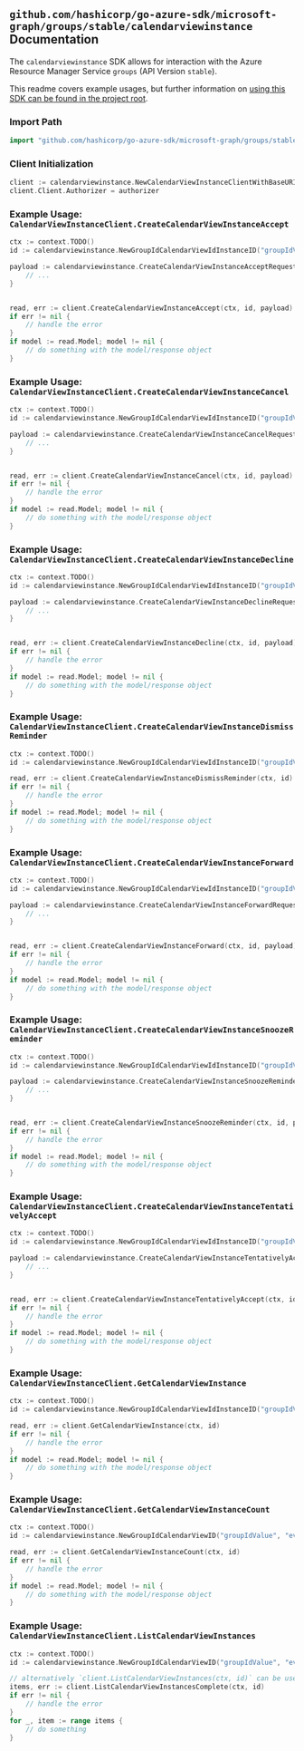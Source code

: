 
## `github.com/hashicorp/go-azure-sdk/microsoft-graph/groups/stable/calendarviewinstance` Documentation

The `calendarviewinstance` SDK allows for interaction with the Azure Resource Manager Service `groups` (API Version `stable`).

This readme covers example usages, but further information on [using this SDK can be found in the project root](https://github.com/hashicorp/go-azure-sdk/tree/main/docs).

### Import Path

```go
import "github.com/hashicorp/go-azure-sdk/microsoft-graph/groups/stable/calendarviewinstance"
```


### Client Initialization

```go
client := calendarviewinstance.NewCalendarViewInstanceClientWithBaseURI("https://management.azure.com")
client.Client.Authorizer = authorizer
```


### Example Usage: `CalendarViewInstanceClient.CreateCalendarViewInstanceAccept`

```go
ctx := context.TODO()
id := calendarviewinstance.NewGroupIdCalendarViewIdInstanceID("groupIdValue", "eventIdValue", "eventId1Value")

payload := calendarviewinstance.CreateCalendarViewInstanceAcceptRequest{
	// ...
}


read, err := client.CreateCalendarViewInstanceAccept(ctx, id, payload)
if err != nil {
	// handle the error
}
if model := read.Model; model != nil {
	// do something with the model/response object
}
```


### Example Usage: `CalendarViewInstanceClient.CreateCalendarViewInstanceCancel`

```go
ctx := context.TODO()
id := calendarviewinstance.NewGroupIdCalendarViewIdInstanceID("groupIdValue", "eventIdValue", "eventId1Value")

payload := calendarviewinstance.CreateCalendarViewInstanceCancelRequest{
	// ...
}


read, err := client.CreateCalendarViewInstanceCancel(ctx, id, payload)
if err != nil {
	// handle the error
}
if model := read.Model; model != nil {
	// do something with the model/response object
}
```


### Example Usage: `CalendarViewInstanceClient.CreateCalendarViewInstanceDecline`

```go
ctx := context.TODO()
id := calendarviewinstance.NewGroupIdCalendarViewIdInstanceID("groupIdValue", "eventIdValue", "eventId1Value")

payload := calendarviewinstance.CreateCalendarViewInstanceDeclineRequest{
	// ...
}


read, err := client.CreateCalendarViewInstanceDecline(ctx, id, payload)
if err != nil {
	// handle the error
}
if model := read.Model; model != nil {
	// do something with the model/response object
}
```


### Example Usage: `CalendarViewInstanceClient.CreateCalendarViewInstanceDismissReminder`

```go
ctx := context.TODO()
id := calendarviewinstance.NewGroupIdCalendarViewIdInstanceID("groupIdValue", "eventIdValue", "eventId1Value")

read, err := client.CreateCalendarViewInstanceDismissReminder(ctx, id)
if err != nil {
	// handle the error
}
if model := read.Model; model != nil {
	// do something with the model/response object
}
```


### Example Usage: `CalendarViewInstanceClient.CreateCalendarViewInstanceForward`

```go
ctx := context.TODO()
id := calendarviewinstance.NewGroupIdCalendarViewIdInstanceID("groupIdValue", "eventIdValue", "eventId1Value")

payload := calendarviewinstance.CreateCalendarViewInstanceForwardRequest{
	// ...
}


read, err := client.CreateCalendarViewInstanceForward(ctx, id, payload)
if err != nil {
	// handle the error
}
if model := read.Model; model != nil {
	// do something with the model/response object
}
```


### Example Usage: `CalendarViewInstanceClient.CreateCalendarViewInstanceSnoozeReminder`

```go
ctx := context.TODO()
id := calendarviewinstance.NewGroupIdCalendarViewIdInstanceID("groupIdValue", "eventIdValue", "eventId1Value")

payload := calendarviewinstance.CreateCalendarViewInstanceSnoozeReminderRequest{
	// ...
}


read, err := client.CreateCalendarViewInstanceSnoozeReminder(ctx, id, payload)
if err != nil {
	// handle the error
}
if model := read.Model; model != nil {
	// do something with the model/response object
}
```


### Example Usage: `CalendarViewInstanceClient.CreateCalendarViewInstanceTentativelyAccept`

```go
ctx := context.TODO()
id := calendarviewinstance.NewGroupIdCalendarViewIdInstanceID("groupIdValue", "eventIdValue", "eventId1Value")

payload := calendarviewinstance.CreateCalendarViewInstanceTentativelyAcceptRequest{
	// ...
}


read, err := client.CreateCalendarViewInstanceTentativelyAccept(ctx, id, payload)
if err != nil {
	// handle the error
}
if model := read.Model; model != nil {
	// do something with the model/response object
}
```


### Example Usage: `CalendarViewInstanceClient.GetCalendarViewInstance`

```go
ctx := context.TODO()
id := calendarviewinstance.NewGroupIdCalendarViewIdInstanceID("groupIdValue", "eventIdValue", "eventId1Value")

read, err := client.GetCalendarViewInstance(ctx, id)
if err != nil {
	// handle the error
}
if model := read.Model; model != nil {
	// do something with the model/response object
}
```


### Example Usage: `CalendarViewInstanceClient.GetCalendarViewInstanceCount`

```go
ctx := context.TODO()
id := calendarviewinstance.NewGroupIdCalendarViewID("groupIdValue", "eventIdValue")

read, err := client.GetCalendarViewInstanceCount(ctx, id)
if err != nil {
	// handle the error
}
if model := read.Model; model != nil {
	// do something with the model/response object
}
```


### Example Usage: `CalendarViewInstanceClient.ListCalendarViewInstances`

```go
ctx := context.TODO()
id := calendarviewinstance.NewGroupIdCalendarViewID("groupIdValue", "eventIdValue")

// alternatively `client.ListCalendarViewInstances(ctx, id)` can be used to do batched pagination
items, err := client.ListCalendarViewInstancesComplete(ctx, id)
if err != nil {
	// handle the error
}
for _, item := range items {
	// do something
}
```
